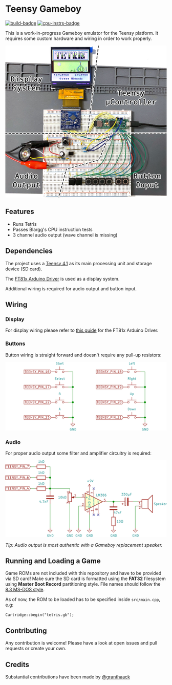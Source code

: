 # Teensy Gameboy

[![build-badge]](https://github.com/blazer82/gb.teensy/actions?workflow=build)
[![cpu-instrs-badge]](https://github.com/blazer82/gb.teensy/actions?workflow=cpu_instrs)

This is a work-in-progress Gameboy emulator for the Teensy platform. It requires some custom hardware and wiring in order to work properly.

![Breadboard Gameboy](https://raw.githubusercontent.com/blazer82/gb.teensy/master/assets/breadboard-gameboy.jpg)

## Features

- Runs Tetris
- Passes Blargg's CPU instruction tests
- 3 channel audio output (wave channel is missing)

## Dependencies

The project uses a [Teensy 4.1](https://www.pjrc.com/store/teensy41.html) as its main processing unit and storage device (SD card). 

The [FT81x Arduino Driver](https://github.com/blazer82/FT81x_Arduino_Driver) is used as a display system.

Additional wiring is required for audio output and button input.

## Wiring

### Display

For display wiring please refer to [this guide](https://blazer82.github.io/FT81x_Arduino_Driver/) for the FT81x Arduino Driver.

### Buttons

Button wiring is straight forward and doesn't require any pull-up resistors:

![Button Wiring](https://raw.githubusercontent.com/blazer82/gb.teensy/master/assets/button-wiring.png)

### Audio

For proper audio output some filter and amplifier circuitry is required:

![Audio Wiring](https://raw.githubusercontent.com/blazer82/gb.teensy/master/assets/audio-wiring.png)

_Tip: Audio output is most authentic with a Gameboy replacement speaker._

## Running and Loading a Game

Game ROMs are not included with this repository and have to be provided via SD card! Make sure the SD card is formatted using the **FAT32** filesystem using **Master Boot Record** partitioning style. File names should follow the [8.3 MS-DOS style](https://en.wikipedia.org/wiki/8.3_filename).

As of now, the ROM to be loaded has to be specified inside `src/main.cpp`, e.g:

```
Cartridge::begin("tetris.gb");
```

## Contributing

Any contribution is welcome! Please have a look at open issues and pull requests or create your own.

## Credits

Substantial contributions have been made by [@granthaack](https://github.com/granthaack)

[build-badge]: https://github.com/blazer82/gb.teensy/workflows/build/badge.svg
[cpu-instrs-badge]: https://github.com/blazer82/gb.teensy/workflows/cpu_instrs/badge.svg
